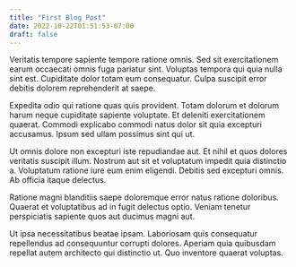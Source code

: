 ```yaml
---
title: "First Blog Post"
date: 2022-10-22T01:51:53-07:00
draft: false
---
```




Veritatis tempore sapiente tempore ratione omnis. Sed sit exercitationem earum occaecati omnis fuga pariatur sint. Voluptas tempora qui quia nulla sint est. Cupiditate dolor totam eum consequatur. Culpa suscipit error debitis dolorem reprehenderit at saepe.

Expedita odio qui ratione quas quis provident. Totam dolorum et dolorum harum neque cupiditate sapiente voluptate. Et deleniti exercitationem quaerat. Commodi explicabo commodi natus dolor sit quia excepturi accusamus. Ipsum sed ullam possimus sint qui ut.

Ut omnis dolore non excepturi iste repudiandae aut. Et nihil et quos dolores veritatis suscipit illum. Nostrum aut sit et voluptatum impedit quia distinctio a. Voluptatum ratione iure eum enim eligendi. Debitis sed excepturi omnis. Ab officia itaque delectus.

Ratione magni blanditiis saepe doloremque error natus ratione doloribus. Quaerat et voluptatibus ad in fugit delectus optio. Veniam tenetur perspiciatis sapiente quos aut ducimus magni aut.

Ut ipsa necessitatibus beatae ipsam. Laboriosam quis consequatur repellendus ad consequuntur corrupti dolores. Aperiam quia quibusdam repellat autem architecto qui distinctio ut. Quo inventore quaerat voluptas.

